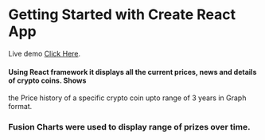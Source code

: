 # Getting Started with Create React App

Live demo [Click Here](https://crypto-tracker-lalithyagnavlkya.netlify.app/).

#### Using React framework it displays all the current prices, news and details of crypto coins. Shows
the Price history of a specific crypto coin upto range of 3 years in Graph format. 
### Fusion Charts were used to display range of prizes over time.
